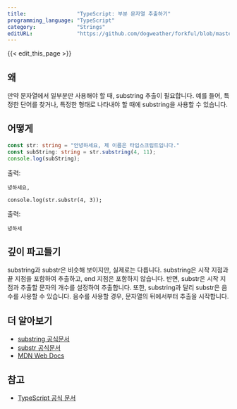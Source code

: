 ```yaml
---
title:                "TypeScript: 부분 문자열 추출하기"
programming_language: "TypeScript"
category:             "Strings"
editURL:              "https://github.com/dogweather/forkful/blob/master/content/ko/typescript/extracting-substrings.md"
---
```


{{< edit_this_page >}}

## 왜

만약 문자열에서 일부분만 사용해야 할 때, substring 추출이 필요합니다. 예를 들어, 특정한 단어를 찾거나, 특정한 형태로 나타내야 할 때에 substring을 사용할 수 있습니다.

## 어떻게

```TypeScript
const str: string = "안녕하세요, 제 이름은 타입스크립트입니다."
const subString: string = str.substring(4, 11);
console.log(subString);
```

출력:
```
녕하세요,
```

```
console.log(str.substr(4, 3));
```

출력:
```
녕하세
```

## 깊이 파고들기

substring과 substr은 비슷해 보이지만, 실제로는 다릅니다. substring은 시작 지점과 끝 지점을 포함하여 추출하고, end 지점은 포함하지 않습니다. 반면, substr은 시작 지점과 추출할 문자의 개수를 설정하여 추출합니다. 또한, substring과 달리 substr은 음수를 사용할 수 있습니다. 음수를 사용할 경우, 문자열의 뒤에서부터 추출을 시작합니다.

## 더 알아보기

- [substring 공식문서](https://developer.mozilla.org/ko/docs/Web/JavaScript/Simple_health_workers/Started/Health-check)
- [substr 공식문서](https://developer.mozilla.org/ko/docs/Web/JavaScript/Simple_health_workers/A_chromium_based_browser_gets_started/Substr)
- [MDN Web Docs](https://developer.mozilla.org/ko/)

## 참고

- [TypeScript 공식 문서](https://www.typescriptlang.org/docs/)